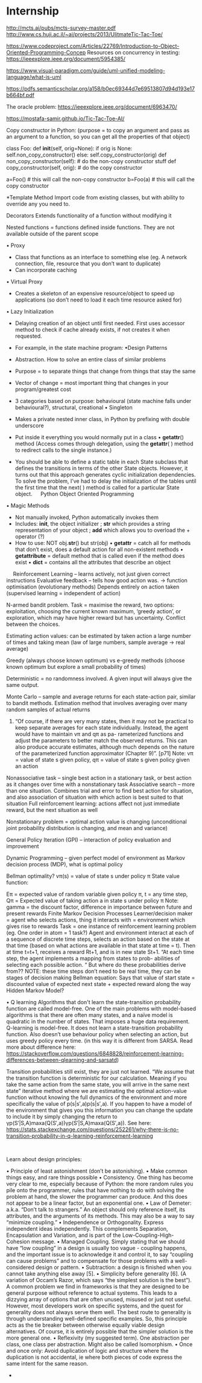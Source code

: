 # Internship

http://mcts.ai/pubs/mcts-survey-master.pdf
http://www.cs.huji.ac.il/~ai/projects/2013/UlitmateTic-Tac-Toe/

https://www.codeproject.com/Articles/22769/Introduction-to-Object-Oriented-Programming-Concep
Resources on concurrency in testing:
https://ieeexplore.ieee.org/document/5954385/

https://www.visual-paradigm.com/guide/uml-unified-modeling-language/what-is-uml

https://pdfs.semanticscholar.org/a158/b0ec69344d7e69513807d94d193e17b664bf.pdf

The oracle problem: https://ieeexplore.ieee.org/document/6963470/

https://mostafa-samir.github.io/Tic-Tac-Toe-AI/

Copy constructor in Python:
(purpose = to copy an argument and pass as an argument to a function, so you can get all the properties of that object)

class Foo:
    def __init__(self, orig=None):
        if orig is None:
            self.non_copy_constructor()
        else:
            self.copy_constructor(orig)
    def non_copy_constructor(self):
        # do the non-copy constructor stuff
    def copy_constructor(self, orig):
        # do the copy constructor

a=Foo()  # this will call the non-copy constructor
b=Foo(a) # this will call the copy constructor


*Template Method
Import code from existing classes, but with ability to
override any you need to.

Decorators
Extends functionality of a function without modifying it

Nested functions = functions defined inside
functions. They are not available outside of the parent scope

• Proxy
-	Class that functions as an interface to something else (eg. A network connection, file, resource that you don’t want to duplicate) 
-	Can incorporate caching

• Virtual Proxy
-	Creates a skeleton of an expensive resource/object to speed up applications (so don’t need to load it each time resource asked for)

• Lazy Initialization
-	Delaying creation of an object until first needed. First uses accessor method to check if cache already exists, if not creates it when requested.
-	For example, in the state machine program: 
•Design Patterns
-	Abstraction. How to solve an entire class of similar problems
-	Purpose = to separate things that change from things that stay the same
-	Vector of change = most important thing that changes in your program/greatest cost
-	3 categories based on purpose: behavioural (state machine falls under behavioural?), structural, creational
• Singleton
-	Makes a private nested inner class, in Python by prefixing with double underscore
-	Put inside it everything you would normally put in a class
• __getattr__() method
(Access comes through delegation, using the __getattr__( ) method to redirect calls to the single instance.)

-	You should be able to define a static table in each State subclass that defines the transitions in terms of the other State objects. However, it turns out that this approach generates cyclic initialization dependencies. To solve the problem, I’ve had to delay the initialization of the tables until the first time that the next( ) method is called for a particular State object.
 
Python Object Oriented Programming

• Magic Methods
-	Not manually invoked, Python automatically invokes them
-	Includes: __init__, the object initializer ; __str__ which provides a string representation of your object ; __add__ which allows you to overload the + operator (?)
-	How to use: NOT obj.__str__() but str(obj)
• __getattr__ = catch all for methods that don’t exist, does a default action for all non-existent methods
• __getattribute__ = default method that is called even if the method does exist
• __dict__ = contains all the attributes that describe an object

 
Reinforcement Learning – learns actively, not just given correct instructions
Evaluative feedback – tells how good action was. -> function optimisation (evolutionary methods) Depends entirely on action taken (supervised learning = independent of action)

N-armed bandit problem. Task = maximise the reward, two options: exploitation, choosing the current known maximum, ‘greedy action’, or exploration, which may have higher reward but has uncertainty. Conflict between the choices.

Estimating action values: can be estimated by taken action a large number of times and taking mean (law of large numbers, sample average -> real average)

Greedy (always choose known optimum) vs e-greedy methods (choose known optimum but explore a small probability of times)

Deterministic = no randomness involved. A given input will always give the same output.

Monte Carlo – sample and average returns for each state-action pair, similar to bandit methods. Estimation method that involves averaging over many random samples of actual returns

1.	“Of course, if there are very many states, then it may not be practical to keep separate averages for each state individually. Instead, the agent would have to maintain vπ and qπ as pa- rameterized functions and adjust the parameters to better match the observed returns. This can also produce accurate estimates, although much depends on the nature of the parameterized function approximator (Chapter 9)”. [p71]
Note: vπ = value of state s given policy, qπ = value of state s given policy given an action


Nonassociative task – single best action in a stationary task, or best action as it changes over time with a nonstationary task
Associative search – more than one situation. Combines trial and error to find best action for situation, and also association of situation with which action is best suited to that situation
Full reinforcement learning: actions affect not just immediate reward, but the next situation as well

Nonstationary problem = optimal action value is changing (unconditional joint probability distribution is changing, and mean and variance)

General Policy Iteration (GPI) – interaction of policy evaluation and improvement

Dynamic Programming – given perfect model of environment as Markov decision process (MDP), what is optimal policy

Bellman optimality?
vπ(s)  = value of state s under policy π 
State value function:
 
Eπ = expected value of random variable given policy π, t = any time step, 
Qπ = Expected value of taking action a in state s under policy π
Note: gamma = the discount factor, difference in importance between future and present rewards
Finite Markov Decision Processes
Learner/decision maker = agent who selects actions, thing it interacts with = environment which gives rise to rewards
Task = one instance of reinforcement learning problem (eg. One order in atom = 1 task?)
Agent and environment interact at each of a sequence of discrete time steps, selects an action based on the state at that time (based on what actions are available in that state at time = t). Then at time t=t+1, receives a reward Rt+1, and is in new state St+1.
 “At each time step, the agent implements a mapping from states to prob- abilities of selecting each possible action. “  But where do these probabilities derive from??
NOTE: these time steps don’t need to be real time, they can be stages of decision making
Bellman equation: Says that value of start state = discounted value of expected next state + expected reward along the way
Hidden Markov Model?

• Q learning
Algorithms that don't learn the state-transition probability function are called model-free. One of the main problems with model-based algorithms is that there are often many states, and a naïve model is quadratic in the number of states. That imposes a huge data requirement.
Q-learning is model-free. It does not learn a state-transition probability function.
Also doesn’t use behaviour policy when selecting an action, but uses greedy policy every time. (in this way it is different from SARSA. Read more about difference here: https://stackoverflow.com/questions/6848828/reinforcement-learning-differences-between-qlearning-and-sarsatd)
 
 
Transition probabilities still exist, they are just not learned. “We assume that the transition function is deterministic for our calculation. Meaning if you take the same action from the same state, you will arrive in the same next state”
 iterative method where we are estimating the optimal action-value function without knowing the full dynamics of the environment and more specifically the value of p(s|s′,a)p(s|s′,a). If you happen to have a model of the environment that gives you this information you can change the update to include it by simply changing the return to γp(S′|S,A)maxa(Q(S′,a))γp(S′|S,A)maxa(Q(S′,a)).
See here: https://stats.stackexchange.com/questions/252261/why-there-is-no-transition-probability-in-q-learning-reinforcement-learning

 

Learn about design principles:

•	Principle of least astonishment (don’t be astonishing).
•	Make common things easy, and rare things possible
•	Consistency. One thing has become very clear to me, especially because of Python: the more random rules you pile onto the programmer, rules that have nothing to do with solving the problem at hand, the slower the programmer can produce. And this does not appear to be a linear factor, but an exponential one.
•	Law of Demeter: a.k.a. “Don’t talk to strangers.” An object should only reference itself, its attributes, and the arguments of its methods. This may also be a way to say “minimize coupling.”
•	Independence or Orthogonality. Express independent ideas independently. This complements Separation, Encapsulation and Variation, and is part of the Low-Coupling-High-Cohesion message.
•	Managed Coupling. Simply stating that we should have “low coupling” in a design is usually too vague - coupling happens, and the important issue is to acknowledge it and control it, to say “coupling can cause problems” and to compensate for those problems with a well-considered design or pattern.
•	Subtraction: a design is finished when you cannot take anything else away [5].
•	Simplicity before generality [6]. (A variation of Occam’s Razor, which says “the simplest solution is the best”). A common problem we find in frameworks is that they are designed to be general purpose without reference to actual systems. This leads to a dizzying array of options that are often unused, misused or just not useful. However, most developers work on specific systems, and the quest for generality does not always serve them well. The best route to generality is through understanding well-defined specific examples. So, this principle acts as the tie breaker between otherwise equally viable design alternatives. Of course, it is entirely possible that the simpler solution is the more general one.
•	Reflexivity (my suggested term). One abstraction per class, one class per abstraction. Might also be called Isomorphism.
•	Once and once only: Avoid duplication of logic and structure where the duplication is not accidental, ie where both pieces of code express the same intent for the same reason.

-	






